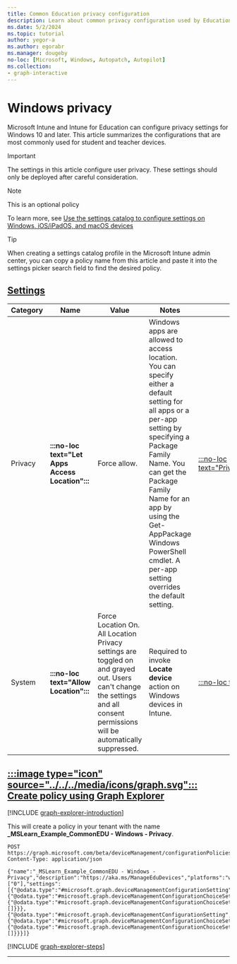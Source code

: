 ```yaml
---
title: Common Education privacy configuration
description: Learn about common privacy configuration used by Education organizations in Intune.
ms.date: 5/2/2024
ms.topic: tutorial
author: yegor-a
ms.author: egorabr
ms.manager: dougeby
no-loc: [Microsoft, Windows, Autopatch, Autopilot]
ms.collection: 
- graph-interactive
---
```


# Windows privacy

Microsoft Intune and Intune for Education can configure privacy settings for Windows 10 and later. This article summarizes the configurations that are most commonly used for student and teacher devices.

> [!IMPORTANT]
> The settings in this article configure user privacy. These settings should only be deployed after careful consideration.

> [!NOTE]
> This is an optional policy

To learn more, see [Use the settings catalog to configure settings on Windows, iOS/iPadOS, and macOS devices](/mem/intune/configuration/settings-catalog)

> [!TIP]
> When creating a settings catalog profile in the Microsoft Intune admin center, you can copy a policy name from this article and paste it into the settings picker search field to find the desired policy.

## [**Settings**](#tab/settings)

| **Category** | **Name** | **Value** | **Notes** | **CSP** |
|---|---|---|---|---|
| Privacy | **:::no-loc text="Let Apps Access Location":::** | Force allow. | Windows apps are allowed to access location. You can specify either a default setting for all apps or a per-app setting by specifying a Package Family Name. You can get the Package Family Name for an app by using the Get-AppPackage Windows PowerShell cmdlet. A per-app setting overrides the default setting. | [:::no-loc text="Privacy/LetAppsAccessLocation":::](/windows/client-management/mdm/policy-csp-privacy#letappsaccesslocation) |
| System | **:::no-loc text="Allow Location":::** | Force Location On. All Location Privacy settings are toggled on and grayed out. Users can't change the settings and all consent permissions will be automatically suppressed. | Required to invoke **Locate device** action on Windows devices in Intune. | [:::no-loc text="System/AllowLocation":::](/windows/client-management/mdm/policy-csp-system#allowlocation) |

## [:::image type="icon" source="../../../media/icons/graph.svg"::: **Create policy using Graph Explorer**](#tab/graph)

[!INCLUDE [graph-explorer-introduction](../../../includes/graph-explorer-intro.md)]

This will create a policy in your tenant with the name **_MSLearn_Example_CommonEDU - Windows - Privacy**.

```msgraph-interactive
POST https://graph.microsoft.com/beta/deviceManagement/configurationPolicies
Content-Type: application/json

{"name":"_MSLearn_Example_CommonEDU - Windows - Privacy","description":"https://aka.ms/ManageEduDevices","platforms":"windows10","technologies":"mdm","roleScopeTagIds":["0"],"settings":[{"@odata.type":"#microsoft.graph.deviceManagementConfigurationSetting","settingInstance":{"@odata.type":"#microsoft.graph.deviceManagementConfigurationChoiceSettingInstance","settingDefinitionId":"device_vendor_msft_policy_config_privacy_letappsaccesslocation","choiceSettingValue":{"@odata.type":"#microsoft.graph.deviceManagementConfigurationChoiceSettingValue","value":"device_vendor_msft_policy_config_privacy_letappsaccesslocation_1","children":[]}}},{"@odata.type":"#microsoft.graph.deviceManagementConfigurationSetting","settingInstance":{"@odata.type":"#microsoft.graph.deviceManagementConfigurationChoiceSettingInstance","settingDefinitionId":"device_vendor_msft_policy_config_system_allowlocation","choiceSettingValue":{"@odata.type":"#microsoft.graph.deviceManagementConfigurationChoiceSettingValue","value":"device_vendor_msft_policy_config_system_allowlocation_2","children":[]}}}]}
```

[!INCLUDE [graph-explorer-steps](../../../includes/graph-explorer-steps.md)]

---
